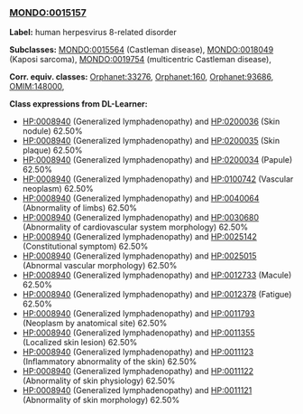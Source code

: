 
### [MONDO:0015157](http://purl.obolibrary.org/obo/MONDO_0015157)
**Label:** human herpesvirus 8-related disorder

**Subclasses:** [MONDO:0015564](http://purl.obolibrary.org/obo/MONDO_0015564) (Castleman disease), [MONDO:0018049](http://purl.obolibrary.org/obo/MONDO_0018049) (Kaposi sarcoma), [MONDO:0019754](http://purl.obolibrary.org/obo/MONDO_0019754) (multicentric Castleman disease), 

**Corr. equiv. classes:** [Orphanet:33276](http://www.orpha.net/ORDO/Orphanet_33276), [Orphanet:160](http://www.orpha.net/ORDO/Orphanet_160), [Orphanet:93686](http://www.orpha.net/ORDO/Orphanet_93686), [OMIM:148000](http://purl.obolibrary.org/obo/OMIM_148000), 

**Class expressions from DL-Learner:**

- [HP:0008940](http://purl.obolibrary.org/obo/HP_0008940) (Generalized lymphadenopathy) and [HP:0200036](http://purl.obolibrary.org/obo/HP_0200036) (Skin nodule) 62.50%
- [HP:0008940](http://purl.obolibrary.org/obo/HP_0008940) (Generalized lymphadenopathy) and [HP:0200035](http://purl.obolibrary.org/obo/HP_0200035) (Skin plaque) 62.50%
- [HP:0008940](http://purl.obolibrary.org/obo/HP_0008940) (Generalized lymphadenopathy) and [HP:0200034](http://purl.obolibrary.org/obo/HP_0200034) (Papule) 62.50%
- [HP:0008940](http://purl.obolibrary.org/obo/HP_0008940) (Generalized lymphadenopathy) and [HP:0100742](http://purl.obolibrary.org/obo/HP_0100742) (Vascular neoplasm) 62.50%
- [HP:0008940](http://purl.obolibrary.org/obo/HP_0008940) (Generalized lymphadenopathy) and [HP:0040064](http://purl.obolibrary.org/obo/HP_0040064) (Abnormality of limbs) 62.50%
- [HP:0008940](http://purl.obolibrary.org/obo/HP_0008940) (Generalized lymphadenopathy) and [HP:0030680](http://purl.obolibrary.org/obo/HP_0030680) (Abnormality of cardiovascular system morphology) 62.50%
- [HP:0008940](http://purl.obolibrary.org/obo/HP_0008940) (Generalized lymphadenopathy) and [HP:0025142](http://purl.obolibrary.org/obo/HP_0025142) (Constitutional symptom) 62.50%
- [HP:0008940](http://purl.obolibrary.org/obo/HP_0008940) (Generalized lymphadenopathy) and [HP:0025015](http://purl.obolibrary.org/obo/HP_0025015) (Abnormal vascular morphology) 62.50%
- [HP:0008940](http://purl.obolibrary.org/obo/HP_0008940) (Generalized lymphadenopathy) and [HP:0012733](http://purl.obolibrary.org/obo/HP_0012733) (Macule) 62.50%
- [HP:0008940](http://purl.obolibrary.org/obo/HP_0008940) (Generalized lymphadenopathy) and [HP:0012378](http://purl.obolibrary.org/obo/HP_0012378) (Fatigue) 62.50%
- [HP:0008940](http://purl.obolibrary.org/obo/HP_0008940) (Generalized lymphadenopathy) and [HP:0011793](http://purl.obolibrary.org/obo/HP_0011793) (Neoplasm by anatomical site) 62.50%
- [HP:0008940](http://purl.obolibrary.org/obo/HP_0008940) (Generalized lymphadenopathy) and [HP:0011355](http://purl.obolibrary.org/obo/HP_0011355) (Localized skin lesion) 62.50%
- [HP:0008940](http://purl.obolibrary.org/obo/HP_0008940) (Generalized lymphadenopathy) and [HP:0011123](http://purl.obolibrary.org/obo/HP_0011123) (Inflammatory abnormality of the skin) 62.50%
- [HP:0008940](http://purl.obolibrary.org/obo/HP_0008940) (Generalized lymphadenopathy) and [HP:0011122](http://purl.obolibrary.org/obo/HP_0011122) (Abnormality of skin physiology) 62.50%
- [HP:0008940](http://purl.obolibrary.org/obo/HP_0008940) (Generalized lymphadenopathy) and [HP:0011121](http://purl.obolibrary.org/obo/HP_0011121) (Abnormality of skin morphology) 62.50%


